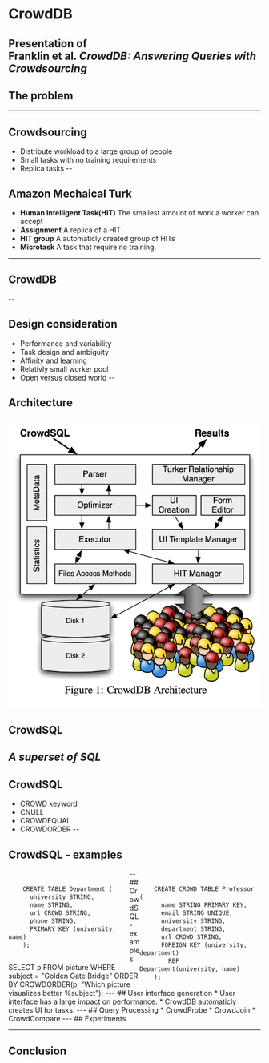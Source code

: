 # CrowdDB
Presentation of   
Franklin et al. *CrowdDB: Answering Queries with Crowdsourcing*
--
## The problem
<!-- FIXME -->
<!-- *Humans can complete some tasks in a better fashion than computers.* -->
---
## Crowdsourcing
* Distribute workload to a large group of people
* Small tasks with no training requirements
* Replica tasks 
--
## Amazon Mechaical Turk
* **Human Intelligent Task(HIT)** The smallest amount of work a worker can accept  
* **Assignment** A replica of a HIT  
* **HIT group** A automaticly created group of HITs  
* **Microtask** A task that require no training.
---
## CrowdDB
--
## Design consideration
* Performance and variability
* Task design and ambiguity
* Affinity and learning
* Relativly small worker pool
* Open versus closed world
--
## Architecture
![CrowdDB Architecture](crowddb-architecture.png)
---
## CrowdSQL
*A superset of SQL*
--
## CrowdSQL
* CROWD keyword
* CNULL
* CROWDEQUAL
* CROWDORDER
--
## CrowdSQL - examples
<div style="max-width:48%;float:left;">
<pre><code>
    CREATE TABLE Department (
      university STRING,
      name STRING,
      url CROWD STRING,
      phone STRING,
      PRIMARY KEY (university, name)
    );
</code></pre>
</div>
<div style="max-width:48%;float:right;">
<pre><code>
    CREATE CROWD TABLE Professor (
      name STRING PRIMARY KEY,
      email STRING UNIQUE,
      university STRING,
      department STRING,
      url CROWD STRING,
      FOREIGN KEY (university, department)
        REF Department(university, name)
    );
</code></pre>
</div>
--
## CrowdSQL - examples
    SELECT p FROM picture
      WHERE subject = "Golden Gate Bridge"
      ORDER BY CROWDORDER(p, "Which picture visualizes better %subject");
<!-- ## Problems -->
<!-- * Budget -->
<!-- * Uncorrect values (spammers) -->
<!-- * Outdated -->
---
## User interface generation
* User interface has a large impact on performance.
* CrowdDB automaticly creates UI for tasks. 
---
## Query Processing
* CrowdProbe
* CrowdJoin
* CrowdCompare
---
## Experiments

---
## Conclusion

